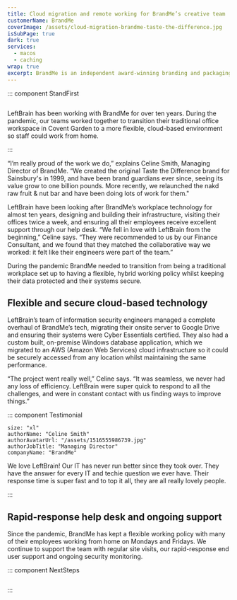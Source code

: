 ```yaml
---
title: Cloud migration and remote working for BrandMe’s creative team
customerName: BrandMe
coverImage: /assets/cloud-migration-brandme-taste-the-difference.jpg
isSubPage: true
dark: true
services:
  - macos
  - caching
wrap: true
excerpt: BrandMe is an independent award-winning branding and packaging design agency based in Covent Garden. During the pandemic, they worked with LeftBrain to migrate their onsite server to Google Drive and ensure their systems were Cyber Essentials certified.
---
```


::: component StandFirst
~~~
~~~

LeftBrain has been working with BrandMe for over ten years. During the pandemic, our teams worked together to transition their traditional office workspace in Covent Garden to a more flexible, cloud-based environment so staff could work from home.

:::

“I’m really proud of the work we do,” explains Celine Smith, Managing Director of BrandMe. “We created the original Taste the Difference brand for Sainsbury's in 1999, and have been brand guardians ever since, seeing its value grow to one billion pounds. More recently, we relaunched the nakd raw fruit & nut bar and have been doing lots of work for them." 

LeftBrain have been looking after BrandMe’s workplace technology for almost ten years, designing and building their infrastructure, visiting their offices twice a week, and ensuring all their employees receive excellent support through our help desk. “We fell in love with LeftBrain from the beginning,” Celine says. “They were recommended to us by our Finance Consultant, and we found that they matched the collaborative way we worked: it felt like their engineers were part of the team.”

During the pandemic BrandMe needed to transition from being a traditional workplace set up to having a flexible, hybrid working policy whilst keeping their data protected and their systems secure.

## Flexible and secure cloud-based technology

LeftBrain’s team of information security engineers managed a complete overhaul of BrandMe’s tech, migrating their onsite server to Google Drive and ensuring their systems were Cyber Essentials certified. They also had a custom built, on-premise Windows database application, which we migrated to an AWS (Amazon Web Services) cloud infrastructure so it could be securely accessed from any location whilst maintaining the same performance.

“The project went really well,” Celine says. “It was seamless, we never had any loss of efficiency. LeftBrain were super quick to respond to all the challenges, and were in constant contact with us finding ways to improve things.”

::: component Testimonial
~~~
size: "xl"
authorName: "Celine Smith"
authorAvatarUrl: "/assets/1516555986739.jpg"
authorJobTitle: "Managing Director"
companyName: "BrandMe"
~~~
We love LeftBrain! Our IT has never run better since they took over. They have the answer for every IT and techie question we ever have. Their response time is super fast and to top it all, they are all really lovely people.

:::


## Rapid-response help desk and ongoing support

Since the pandemic, BrandMe has kept a flexible working policy with many of their employees working from home on Mondays and Fridays. We continue to support the team with regular site visits, our rapid-response end user support and ongoing security monitoring. 


::: component NextSteps
~~~
~~~

:::